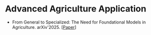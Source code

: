 # Advanced Agriculture Application

- From General to Specialized: The Need for Foundational Models in Agriculture. arXiv'2025. [[Paper](https://arxiv.org/abs/2507.05390)]
